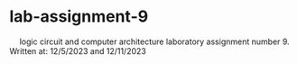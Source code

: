 # lab-assignment-9
&emsp; logic circuit and computer architecture laboratory assignment number 9.<br/>
Written at: 12/5/2023 and 12/11/2023
